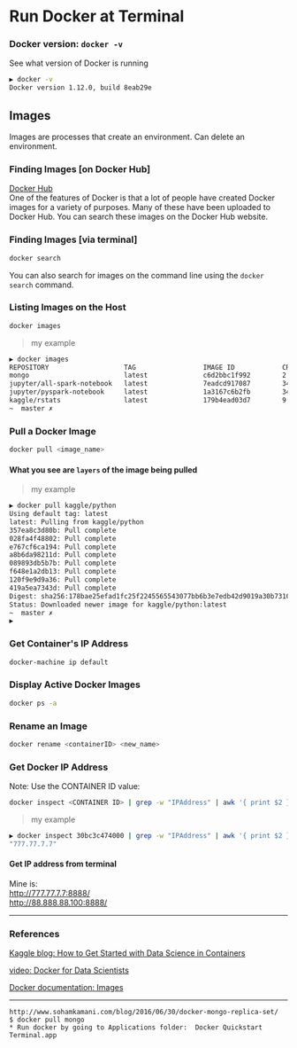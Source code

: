 # Run Docker at Terminal


### Docker version:  `docker -v`
See what version of Docker is running
```bash
▶ docker -v
Docker version 1.12.0, build 8eab29e
```
## Images
Images are processes that create an environment.  Can delete an environment.

### Finding Images [on Docker Hub]
[Docker Hub](https://hub.docker.com/)  
One of the features of Docker is that a lot of people have created Docker images for a variety of purposes. Many of these have been uploaded to Docker Hub. You can search these images on the Docker Hub website.

### Finding Images [via terminal]
```bash
docker search
```
You can also search for images on the command line using the `docker search` command. 

### Listing Images on the Host
```bash
docker images
```
>my example
```bash
▶ docker images
REPOSITORY                   TAG                 IMAGE ID            CREATED             SIZE
mongo                        latest              c6d2bbc1f992        2 hours ago         364.2 MB
jupyter/all-spark-notebook   latest              7eadcd917087        34 hours ago        5.549 GB
jupyter/pyspark-notebook     latest              1a3167c6b2fb        34 hours ago        5.214 GB
kaggle/rstats                latest              179b4ead03d7        9 weeks ago         13.81 GB
~  master ✗    
```

### Pull a Docker Image
```bash
docker pull <image_name>
```
#### What you see are `layers` of the image being pulled
>my example 
```bash
▶ docker pull kaggle/python
Using default tag: latest
latest: Pulling from kaggle/python
357ea8c3d80b: Pull complete 
028fa4f48802: Pull complete 
e767cf6ca194: Pull complete 
a8b6da98211d: Pull complete 
089893db5b7b: Pull complete 
f648e1a2db13: Pull complete 
120f9e9d9a36: Pull complete 
419a5ea7343d: Pull complete 
Digest: sha256:178bae25efad1fc25f2245565543077bb6b3e7edb42d9019a30b73109df1aa3d
Status: Downloaded newer image for kaggle/python:latest
~  master ✗                                                                           ◒  
▶ 
```

### Get Container's IP Address
```bash
docker-machine ip default
```

### Display Active Docker Images
```bash
docker ps -a
```
### Rename an Image
```bash
docker rename <containerID> <new_name>
```

### Get Docker IP Address
Note:  Use the CONTAINER ID value:
```bash
docker inspect <CONTAINER ID> | grep -w "IPAddress" | awk '{ print $2 }' | head -n 1 | cut -d "," -f1
```
>my example
```bash
▶ docker inspect 30bc3c474000 | grep -w "IPAddress" | awk '{ print $2 }' | head -n 1 | cut -d "," -f1  
"777.77.7.7"
```
#### Get IP address from terminal
Mine is:  
http://777.77.7.7:8888/  
http://88.888.88.100:8888/  






---

### References

[Kaggle blog:  How to Get Started with Data Science in Containers](http://blog.kaggle.com/2016/02/05/how-to-get-started-with-data-science-in-containers/)

[video:  Docker for Data Scientists](https://civisanalytics.com/blog/data-science/2016/05/11/strata-2016-talk/)

[Docker documentation:  Images](https://civisanalytics.com/blog/data-science/2016/05/11/strata-2016-talk/)

---

```
http://www.sohamkamani.com/blog/2016/06/30/docker-mongo-replica-set/  
$ docker pull mongo
* Run docker by going to Applications folder:  Docker Quickstart Terminal.app  
```
